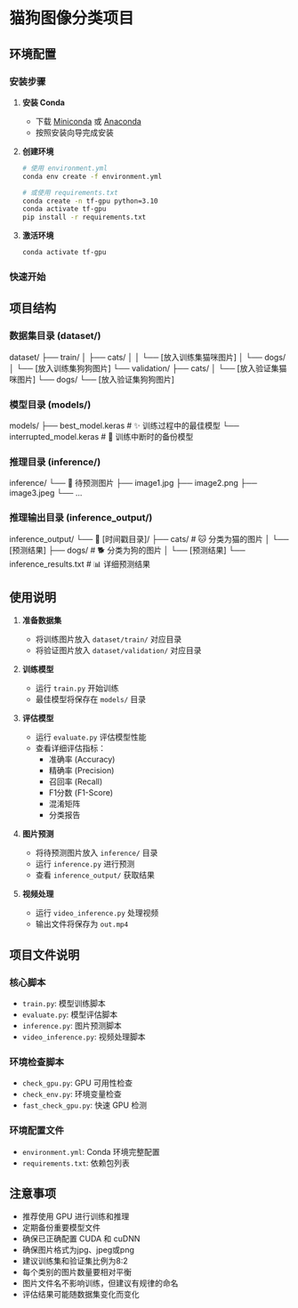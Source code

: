 # 猫狗图像分类项目

## 环境配置

### 安装步骤

1. **安装 Conda**
   - 下载 [Miniconda](https://docs.conda.io/en/latest/miniconda.html) 或 [Anaconda](https://www.anaconda.com/download)
   - 按照安装向导完成安装

2. **创建环境**
   ```bash
   # 使用 environment.yml
   conda env create -f environment.yml

   # 或使用 requirements.txt
   conda create -n tf-gpu python=3.10
   conda activate tf-gpu
   pip install -r requirements.txt
   ```

3. **激活环境**
   ```bash
   conda activate tf-gpu
   ```

### 快速开始

## 项目结构

### 数据集目录 (dataset/)

dataset/
├── train/
│   ├── cats/
│   │   └── [放入训练集猫咪图片]
│   └── dogs/
│       └── [放入训练集狗狗图片]
└── validation/
    ├── cats/
    │   └── [放入验证集猫咪图片]
    └── dogs/
        └── [放入验证集狗狗图片]

### 模型目录 (models/)

models/
├── best_model.keras # ✨ 训练过程中的最佳模型
└── interrupted_model.keras # 💾 训练中断时的备份模型

### 推理目录 (inference/)

inference/
└── 📸 待预测图片
├── image1.jpg
├── image2.png
├── image3.jpeg
└── ...

### 推理输出目录 (inference_output/)

inference_output/
└── 📅 [时间戳目录]/
├── cats/ # 🐱 分类为猫的图片
│ └── [预测结果]
├── dogs/ # 🐕 分类为狗的图片
│ └── [预测结果]
└── inference_results.txt # 📊 详细预测结果

## 使用说明

1. **准备数据集**
   - 将训练图片放入 `dataset/train/` 对应目录
   - 将验证图片放入 `dataset/validation/` 对应目录

2. **训练模型**
   - 运行 `train.py` 开始训练
   - 最佳模型将保存在 `models/` 目录

3. **评估模型**
   - 运行 `evaluate.py` 评估模型性能
   - 查看详细评估指标：
     - 准确率 (Accuracy)
     - 精确率 (Precision)
     - 召回率 (Recall)
     - F1分数 (F1-Score)
     - 混淆矩阵
     - 分类报告

4. **图片预测**
   - 将待预测图片放入 `inference/` 目录
   - 运行 `inference.py` 进行预测
   - 查看 `inference_output/` 获取结果

5. **视频处理**
   - 运行 `video_inference.py` 处理视频
   - 输出文件将保存为 `out.mp4`

## 项目文件说明

### 核心脚本
- `train.py`: 模型训练脚本
- `evaluate.py`: 模型评估脚本
- `inference.py`: 图片预测脚本
- `video_inference.py`: 视频处理脚本

### 环境检查脚本
- `check_gpu.py`: GPU 可用性检查
- `check_env.py`: 环境变量检查
- `fast_check_gpu.py`: 快速 GPU 检测

### 环境配置文件
- `environment.yml`: Conda 环境完整配置
- `requirements.txt`: 依赖包列表

## 注意事项

- 推荐使用 GPU 进行训练和推理
- 定期备份重要模型文件
- 确保已正确配置 CUDA 和 cuDNN
- 确保图片格式为jpg、jpeg或png
- 建议训练集和验证集比例为8:2
- 每个类别的图片数量要相对平衡
- 图片文件名不影响训练，但建议有规律的命名
- 评估结果可能随数据集变化而变化